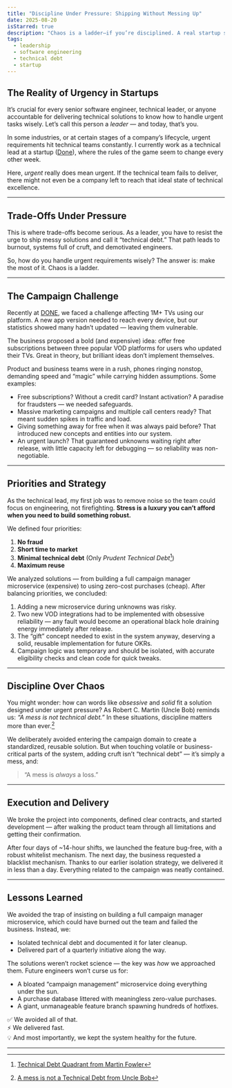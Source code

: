 ```yaml
---
title: "Discipline Under Pressure: Shipping Without Messing Up"
date: 2025-08-20
isStarred: true
description: "Chaos is a ladder—if you’re disciplined. A real startup story on shipping under pressure without burnout or long-term mess."
tags:
  - leadership
  - software engineering
  - technical debt
  - startup
---
```

## The Reality of Urgency in Startups
It’s crucial for every senior software engineer, technical leader, or anyone accountable for delivering technical solutions to know how to handle urgent tasks wisely. Let’s call this person a *leader* — and today, that’s you.

In some industries, or at certain stages of a company’s lifecycle, urgent requirements hit technical teams constantly. I currently work as a technical lead at a startup ([Done](https://www.linkedin.com/company/donetech/)), where the rules of the game seem to change every other week.

Here, *urgent* really does mean urgent. If the technical team fails to deliver, there might not even be a company left to reach that ideal state of technical excellence.

---
## Trade-Offs Under Pressure
This is where trade-offs become serious. As a leader, you have to resist the urge to ship messy solutions and call it “technical debt.” That path leads to burnout, systems full of cruft, and demotivated engineers.

So, how do you handle urgent requirements wisely? The answer is: make the most of it. Chaos is a ladder.

---
## The Campaign Challenge
Recently at [DONE](https://www.linkedin.com/company/donetech/), we faced a challenge affecting 1M+ TVs using our platform. A new app version needed to reach every device, but our statistics showed many hadn’t updated — leaving them vulnerable.

The business proposed a bold (and expensive) idea: offer free subscriptions between three popular VOD platforms for users who updated their TVs. Great in theory, but brilliant ideas don’t implement themselves.

Product and business teams were in a rush, phones ringing nonstop, demanding speed and “magic” while carrying hidden assumptions. Some examples:

- Free subscriptions? Without a credit card? Instant activation? A paradise for fraudsters — we needed safeguards.
- Massive marketing campaigns and multiple call centers ready? That meant sudden spikes in traffic and load.
- Giving something away for free when it was always paid before? That introduced new concepts and entities into our system.
- An urgent launch? That guaranteed unknowns waiting right after release, with little capacity left for debugging — so reliability was non-negotiable.


---
## Priorities and Strategy
As the technical lead, my first job was to remove noise so the team could focus on engineering, not firefighting. **Stress is a luxury you can’t afford when you need to build something robust.**

We defined four priorities:
1. **No fraud**  
2. **Short time to market**  
3. **Minimal technical debt** (Only *Prudent Technical Debt*[^1])  
4. **Maximum reuse**  

We analyzed solutions — from building a full campaign manager microservice (expensive) to using zero-cost purchases (cheap). After balancing priorities, we concluded:
1. Adding a new microservice during unknowns was risky.  
2. Two new VOD integrations had to be implemented with obsessive reliability — any fault would become an operational black hole draining energy immediately after release.  
3. The “gift” concept needed to exist in the system anyway, deserving a solid, reusable implementation for future OKRs.  
4. Campaign logic was temporary and should be isolated, with accurate eligibility checks and clean code for quick tweaks.

---
## Discipline Over Chaos
You might wonder: how can words like *obsessive* and *solid* fit a solution designed under urgent pressure? As Robert C. Martin (Uncle Bob) reminds us: *“A mess is not technical debt.”* In these situations, discipline matters more than ever.[^2]

We deliberately avoided entering the campaign domain to create a standardized, reusable solution. But when touching volatile or business-critical parts of the system, adding cruft isn’t “technical debt” — it’s simply a mess, and:

> “A mess is *always* a loss.”

---
## Execution and Delivery
We broke the project into components, defined clear contracts, and started development — after walking the product team through all limitations and getting their confirmation.

After four days of ~14-hour shifts, we launched the feature bug-free, with a robust whitelist mechanism. The next day, the business requested a blacklist mechanism. Thanks to our earlier isolation strategy, we delivered it in less than a day. Everything related to the campaign was neatly contained.

---
## Lessons Learned
We avoided the trap of insisting on building a full campaign manager microservice, which could have burned out the team and failed the business. Instead, we:
- Isolated technical debt and documented it for later cleanup.  
- Delivered part of a quarterly initiative along the way.  

The solutions weren’t rocket science — the key was *how* we approached them. Future engineers won’t curse us for:
- A bloated “campaign management” microservice doing everything under the sun.  
- A purchase database littered with meaningless zero-value purchases.  
- A giant, unmanageable feature branch spawning hundreds of hotfixes.  

✅ We avoided all of that.  
⚡ We delivered fast.  
💡 And most importantly, we kept the system healthy for the future.

---
[^1]: [Technical Debt Quadrant from Martin Fowler](https://martinfowler.com/bliki/TechnicalDebtQuadrant.html)  
[^2]: [A mess is not a Technical Debt from Uncle Bob](https://sites.google.com/site/unclebobconsultingllc/a-mess-is-not-a-technical-debt)